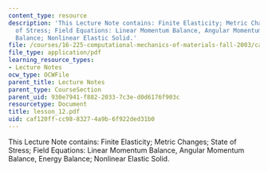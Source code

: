 ```yaml
---
content_type: resource
description: 'This Lecture Note contains: Finite Elasticity; Metric Changes; State
  of Stress; Field Equations: Linear Momentum Balance, Angular Momentum Balance, Energy
  Balance; Nonlinear Elastic Solid.'
file: /courses/16-225-computational-mechanics-of-materials-fall-2003/caf120ffcc9883274a9b6f922ded31b0_lesson_12.pdf
file_type: application/pdf
learning_resource_types:
- Lecture Notes
ocw_type: OCWFile
parent_title: Lecture Notes
parent_type: CourseSection
parent_uid: 930e7941-f882-2033-7c3e-d0d6176f903c
resourcetype: Document
title: lesson_12.pdf
uid: caf120ff-cc98-8327-4a9b-6f922ded31b0
---
```

This Lecture Note contains: Finite Elasticity; Metric Changes; State of Stress; Field Equations: Linear Momentum Balance, Angular Momentum Balance, Energy Balance; Nonlinear Elastic Solid.

